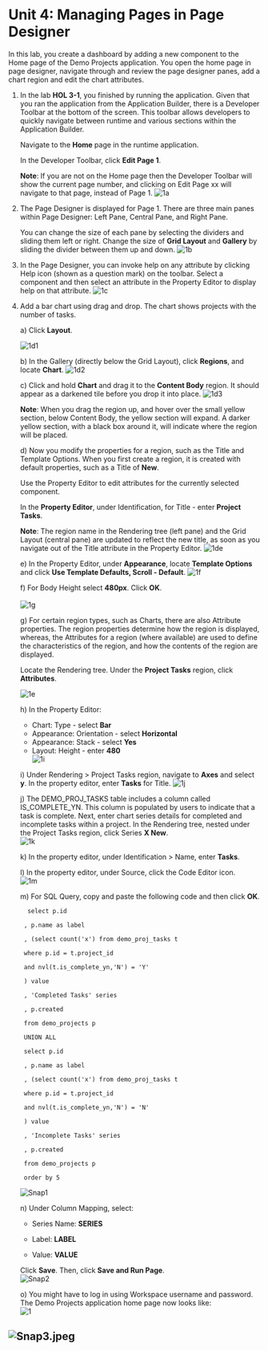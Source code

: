 # Unit 4: Managing Pages in Page Designer

In this lab, you create a dashboard by adding a new component to the Home page of the Demo Projects application. You open the home page in page designer, navigate through and review the page designer panes, add a chart region and edit the chart attributes.

1.  In the lab **HOL 3-1**, you finished by running the application. Given that you ran the application from the Application Builder, there is a Developer Toolbar at the bottom of the screen. This toolbar allows developers to quickly navigate between runtime and various sections within the Application Builder.

    Navigate to the **Home** page in the runtime application.

    In the Developer Toolbar, click **Edit Page 1**.

    **Note**: If you are not on the Home page then the Developer Toolbar will show the current page number, and clicking on Edit Page xx will navigate to that page, instead of Page 1.
    ![1a](images/hol04/image3.png)

2.  The Page Designer is displayed for Page 1. There are three main panes within Page Designer: Left Pane, Central Pane, and Right Pane.
    
    You can change the size of each pane by selecting the dividers and sliding them left or right. Change the size of **Grid Layout** and **Gallery** by sliding the divider between them up and down.
    ![1b](images/hol04/image4.png)

3.  In the Page Designer, you can invoke help on any attribute by clicking Help icon (shown as a question mark) on the toolbar. Select a component and then select an attribute in the Property Editor to display help on that attribute.
    ![1c](images/hol04/image5.png)

4.  Add a bar chart using drag and drop. The chart shows projects with the number of tasks.
    
     a) Click **Layout**. 
        </p>
        ![1d1](images/hol04/image6.png)

     b) In the Gallery (directly below the Grid Layout), click **Regions**, and locate **Chart**.
        ![1d2](images/hol04/image7.png)

     c) Click and hold **Chart** and drag it to the **Content Body** region. It should appear as a darkened tile before you drop it into place.
        ![1d3](images/hol04/image8.png)

 
       **Note**: When you drag the region up, and hover over the small yellow section, below Content Body, the yellow section will expand. A darker yellow section, with a black box around it, will indicate where the region will be placed.

     d) Now you modify the properties for a region, such as the Title and Template Options. When you first create a region, it is created with default properties, such as a Title of **New**.

       Use the Property Editor to edit attributes for the currently selected component.

       In the **Property Editor**, under Identification, for Title - enter **Project Tasks**.

       **Note**: The region name in the Rendering tree (left pane) and the Grid Layout (central pane) are updated to reflect the new title, as soon as you navigate out of the Title attribute in the Property Editor.
       ![1de](images/hol04/image9.png)

     e) In the Property Editor, under **Appearance**, locate **Template Options** and click **Use Template Defaults, Scroll - Default**.
        ![1f](images/hol04/image10.png)

     f) For Body Height select **480px**.
       Click **OK**.        
       </br>
       ![1g](images/hol04/image11.png)

     g) For certain region types, such as Charts, there are also Attribute properties. The region properties determine how the region is displayed, whereas, the Attributes for a region (where available) are used to define the characteristics of the region, and how the contents of the region are displayed.

       Locate the Rendering tree. Under the **Project Tasks** region, click **Attributes**.

       ![1e](images/hol04/image12.png)

     h) In the Property Editor:
       - Chart: Type - select **Bar**
       - Appearance: Orientation - select **Horizontal**
       - Appearance: Stack - select **Yes**
       - Layout: Height - enter **480**                    
        ![1i](images/hol04/image13.png)

     i) Under Rendering &gt; Project Tasks region, navigate to **Axes** and select **y**. 
        In the property editor, enter **Tasks** for Title.
        ![1j](images/hol04/image14.png)


     j) The DEMO\_PROJ\_TASKS table includes a column called IS\_COMPLETE\_YN. This column is populated by users to indicate that a task is complete. Next, enter chart series details for 
        completed and incomplete tasks within a project.
        In the Rendering tree, nested under the Project Tasks region, click Series **X New**. </br>
        ![1k](images/hol04/image15.png)

     k)  In the property editor, under Identification &gt; Name, enter **Tasks**.

     l)  In the property editor, under Source, click the Code Editor icon.</br>
         ![1m](images/hol04/image16.png)

     m)  For SQL Query, copy and paste the following code and then click **OK**.

  
          select p.id
      
         , p.name as label
      
         , (select count('x') from demo_proj_tasks t
      
         where p.id = t.project_id
      
         and nvl(t.is_complete_yn,'N') = 'Y'
      
         ) value
      
         , 'Completed Tasks' series
      
         , p.created
      
         from demo_projects p
      
         UNION ALL
      
         select p.id
      
         , p.name as label
      
         , (select count('x') from demo_proj_tasks t
      
         where p.id = t.project_id
      
         and nvl(t.is_complete_yn,'N') = 'N'
      
         ) value
      
         , 'Incomplete Tasks' series
      
         , p.created
      
         from demo_projects p
      
         order by 5
      

    ![Snap1](images/hol04/image17.png)

    n) Under Column Mapping, select:

      -   Series Name: **SERIES**

      -   Label: **LABEL**

      -   Value: **VALUE** </br>

     Click **Save**. Then, click **Save and Run Page**.</br>
    ![Snap2](images/hol04/image18.png)

    o)  You might have to log in using Workspace username and password. The Demo Projects application home page now looks like:</br>
        ![1](images/hol04/image19.png)

![Snap3.jpeg](images/hol04/image20.png)
---------
